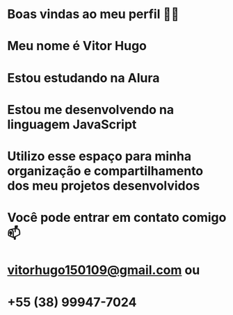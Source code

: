 # Boas vindas ao meu perfil 💙💙
# Meu nome é Vitor Hugo

# Estou estudando na Alura
# Estou me desenvolvendo na linguagem JavaScript
# Utilizo esse espaço para minha organização e compartilhamento dos meu projetos desenvolvidos
# Você pode entrar em contato comigo 📫
# vitorhugo150109@gmail.com ou
# +55 (38) 99947-7024
